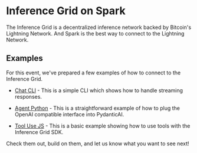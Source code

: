 # Inference Grid on Spark

The Inference Grid is a decentralized inference network backed by Bitcoin's Lightning Network. And Spark is the best way to connect to the Lightning Network.

## Examples
For this event, we've prepared a few examples of how to connect to the Inference Grid.

 - [Chat CLI](./chat-cli) - This is a simple CLI which shows how to handle streaming responses.

 - [Agent Python](./agent-python) - This is a straightforward example of how to plug the OpenAI compatible interface into PydanticAI.

 - [Tool Use JS](./tool-use-js) - This is a basic example showing how to use tools with the Inference Grid SDK.

Check them out, build on them, and let us know what you want to see next!
